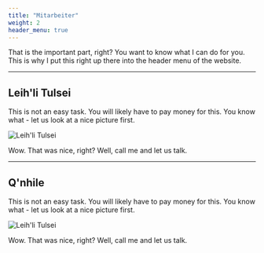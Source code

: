 ```yaml
---
title: "Mitarbeiter"
weight: 2
header_menu: true
---
```


That is the important part, right? You want to know what I can do for you. This is why I put this right up there into the header menu of the website.

---

## Leih'li Tulsei

This is not an easy task. You will likely have to pay money for this. You know what - let us look at a nice picture first.

![Leih'li Tulsei](images/7cb11c47fe426376a9bf035556f11daa.png)

Wow. That was nice, right? Well, call me and let us talk.

---

## Q'nhile

This is not an easy task. You will likely have to pay money for this. You know what - let us look at a nice picture first.

![Leih'li Tulsei](images/7cb11c47fe426376a9bf035556f11daa.png)

Wow. That was nice, right? Well, call me and let us talk.


